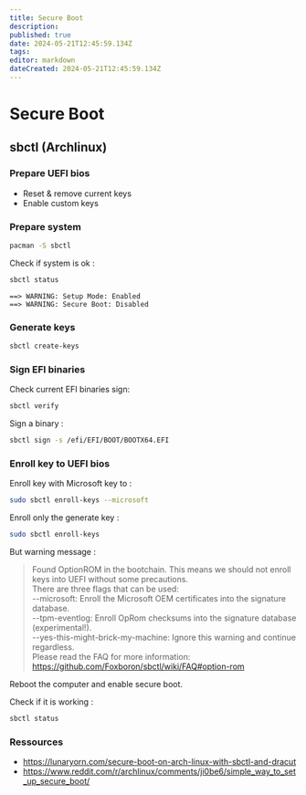 ```yaml
---
title: Secure Boot
description: 
published: true
date: 2024-05-21T12:45:59.134Z
tags: 
editor: markdown
dateCreated: 2024-05-21T12:45:59.134Z
---
```


# Secure Boot

## sbctl (Archlinux)

### Prepare UEFI bios

- Reset & remove current keys
- Enable custom keys

### Prepare system

```bash
pacman -S sbctl
```

Check if system is ok :

```bash
sbctl status
```

```
==> WARNING: Setup Mode: Enabled
==> WARNING: Secure Boot: Disabled
```

### Generate keys

```bash
sbctl create-keys
```

### Sign EFI binaries

Check current EFI binaries sign:

```bash
sbctl verify
```

Sign a binary :

```bash
sbctl sign -s /efi/EFI/BOOT/BOOTX64.EFI
```

### Enroll key to UEFI bios

Enroll key with Microsoft key to :

```bash
sudo sbctl enroll-keys --microsoft
```

Enroll only the generate key :

```bash
sudo sbctl enroll-keys
```

But warning message :
> Found OptionROM in the bootchain. This means we should not enroll keys into UEFI without some precautions.  
There are three flags that can be used:  
    --microsoft: Enroll the Microsoft OEM certificates into the signature database.  
    --tpm-eventlog: Enroll OpRom checksums into the signature database (experimental!).  
    --yes-this-might-brick-my-machine: Ignore this warning and continue regardless.  
Please read the FAQ for more information: <https://github.com/Foxboron/sbctl/wiki/FAQ#option-rom>

Reboot the computer and enable secure boot.

Check if it is working :

```bash
sbctl status
```

### Ressources

- <https://lunaryorn.com/secure-boot-on-arch-linux-with-sbctl-and-dracut>
- <https://www.reddit.com/r/archlinux/comments/ji0be6/simple_way_to_set_up_secure_boot/>
